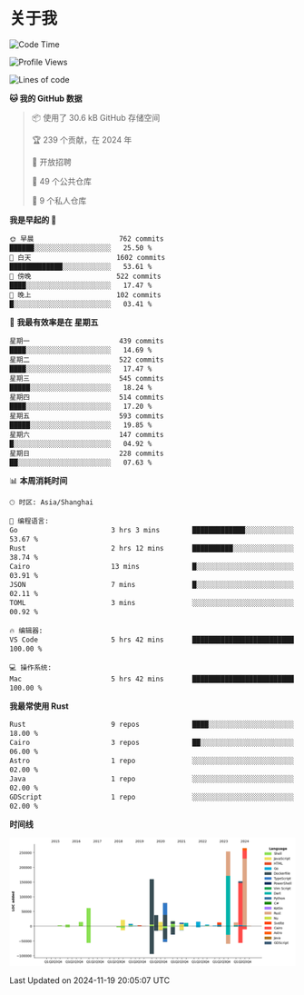 # 关于我

<!--START_SECTION:waka-->
![Code Time](http://img.shields.io/badge/Code%20Time-3%2C326%20hrs%2041%20mins-blue)

![Profile Views](http://img.shields.io/badge/%E4%B8%AA%E4%BA%BA%E8%B5%84%E6%96%99%E8%A7%82%E7%9C%8B%E6%AC%A1%E6%95%B0-0-blue)

![Lines of code](https://img.shields.io/badge/%E4%BB%8E%E3%80%8CHello%20World%E3%80%8D%E8%B5%B7%E6%88%91%E5%B7%B2%E7%BB%8F%E5%86%99%E4%BA%86-1.2%20million%20%E8%A1%8C%E4%BB%A3%E7%A0%81-blue)

**🐱 我的 GitHub 数据** 

> 📦  使用了 30.6 kB GitHub 存储空间 
 > 
> 🏆 239 个贡献，在 2024 年
 > 
> 💼 开放招聘
 > 
> 📜 49 个公共仓库 
 > 
> 🔑 9 个私人仓库 
 > 
**我是早起的 🐤** 

```text
🌞 早晨                     762 commits         ██████░░░░░░░░░░░░░░░░░░░   25.50 % 
🌆 白天                     1602 commits        █████████████░░░░░░░░░░░░   53.61 % 
🌃 傍晚                     522 commits         ████░░░░░░░░░░░░░░░░░░░░░   17.47 % 
🌙 晚上                     102 commits         █░░░░░░░░░░░░░░░░░░░░░░░░   03.41 % 
```
📅 **我最有效率是在 星期五** 

```text
星期一                      439 commits         ████░░░░░░░░░░░░░░░░░░░░░   14.69 % 
星期二                      522 commits         ████░░░░░░░░░░░░░░░░░░░░░   17.47 % 
星期三                      545 commits         █████░░░░░░░░░░░░░░░░░░░░   18.24 % 
星期四                      514 commits         ████░░░░░░░░░░░░░░░░░░░░░   17.20 % 
星期五                      593 commits         █████░░░░░░░░░░░░░░░░░░░░   19.85 % 
星期六                      147 commits         █░░░░░░░░░░░░░░░░░░░░░░░░   04.92 % 
星期日                      228 commits         ██░░░░░░░░░░░░░░░░░░░░░░░   07.63 % 
```


📊 **本周消耗时间** 

```text
🕑︎ 时区: Asia/Shanghai

💬 编程语言: 
Go                       3 hrs 3 mins        █████████████░░░░░░░░░░░░   53.67 % 
Rust                     2 hrs 12 mins       ██████████░░░░░░░░░░░░░░░   38.74 % 
Cairo                    13 mins             █░░░░░░░░░░░░░░░░░░░░░░░░   03.91 % 
JSON                     7 mins              █░░░░░░░░░░░░░░░░░░░░░░░░   02.11 % 
TOML                     3 mins              ░░░░░░░░░░░░░░░░░░░░░░░░░   00.92 % 

🔥 编辑器: 
VS Code                  5 hrs 42 mins       █████████████████████████   100.00 % 

💻 操作系统: 
Mac                      5 hrs 42 mins       █████████████████████████   100.00 % 
```

**我最常使用 Rust** 

```text
Rust                     9 repos             ████░░░░░░░░░░░░░░░░░░░░░   18.00 % 
Cairo                    3 repos             ██░░░░░░░░░░░░░░░░░░░░░░░   06.00 % 
Astro                    1 repo              ░░░░░░░░░░░░░░░░░░░░░░░░░   02.00 % 
Java                     1 repo              ░░░░░░░░░░░░░░░░░░░░░░░░░   02.00 % 
GDScript                 1 repo              ░░░░░░░░░░░░░░░░░░░░░░░░░   02.00 % 
```



**时间线**

![Lines of Code chart](https://raw.githubusercontent.com/catusax/catusax/master/assets/bar_graph.png)


 Last Updated on 2024-11-19 20:05:07 UTC
<!--END_SECTION:waka-->
